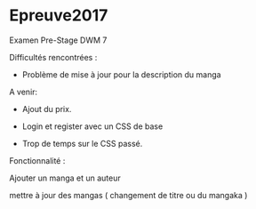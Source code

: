 # Epreuve2017
Examen Pre-Stage DWM 7

Difficultés rencontrées :

- Problème de mise à jour pour la description du manga

A venir:

- Ajout du prix.

- Login et register avec un CSS de base 

- Trop de temps sur le CSS passé.

Fonctionnalité :

Ajouter un manga et un auteur 

mettre à jour des mangas ( changement de titre ou du mangaka )
